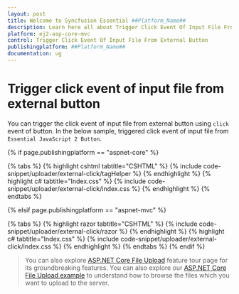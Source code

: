 ```yaml
---
layout: post
title: Welcome to Syncfusion Essential ##Platform_Name##
description: Learn here all about Trigger Click Event Of Input File From External Button of Syncfusion Essential ##Platform_Name## widgets based on HTML5 and jQuery.
platform: ej2-asp-core-mvc
control: Trigger Click Event Of Input File From External Button
publishingplatform: ##Platform_Name##
documentation: ug
---
```



# Trigger click event of input file from external button

You can trigger the click event of input file from external button using `click` event of button. In the below sample, triggered click event of input file from `Essential JavaScript 2 Button`.

{% if page.publishingplatform == "aspnet-core" %}

{% tabs %}
{% highlight cshtml tabtitle="CSHTML" %}
{% include code-snippet/uploader/external-click/tagHelper %}
{% endhighlight %}
{% highlight c# tabtitle="Index.css" %}
{% include code-snippet/uploader/external-click/index.css %}
{% endhighlight %}
{% endtabs %}

{% elsif page.publishingplatform == "aspnet-mvc" %}

{% tabs %}
{% highlight razor tabtitle="CSHTML" %}
{% include code-snippet/uploader/external-click/razor %}
{% endhighlight %}
{% highlight c# tabtitle="Index.css" %}
{% include code-snippet/uploader/external-click/index.css %}
{% endhighlight %}
{% endtabs %}
{% endif %}


> You can also explore [ASP.NET Core File Upload](https://www.syncfusion.com/aspnet-core-ui-controls/file-upload) feature tour page for its groundbreaking features. You can also explore our [ASP.NET Core File Upload example](https://ej2.syncfusion.com/aspnetcore/Uploader/DefaultFunctionalities#/material) to understand how to browse the files which you want to upload to the server.